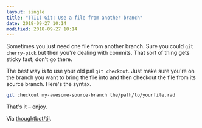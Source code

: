 ```yaml
---
layout: single
title: "(TIL) Git: Use a file from another branch"
date: 2018-09-27 10:14
modified: 2018-09-27 10:14
---
```


Sometimes you just need one file from another branch. Sure you could `git
cherry-pick` but then you're dealing with commits. That sort of thing gets
sticky fast; don't go there.

The best way is to use your old pal `git checkout`. Just make sure you're
on the branch you want to bring the file into and then checkout the file
from its source branch. Here's the syntax.

```bash
git checkout my-awesome-source-branch the/path/to/yourfile.rad
```

That's it – enjoy.

Via [thoughtbot/til](https://github.com/thoughtbot/til).
